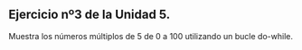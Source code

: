 ## Ejercicio nº3 de la Unidad 5.

Muestra los números múltiplos de 5 de 0 a 100 utilizando un bucle do-while.